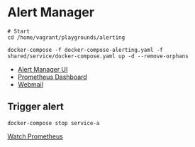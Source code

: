 # Alert Manager

```shell
# Start
cd /home/vagrant/playgrounds/alerting
```

```shell
docker-compose -f docker-compose-alerting.yaml -f shared/service/docker-compose.yaml up -d --remove-orphans
```
* [Alert Manager UI](http://127.0.0.1:9093)
* [Prometheus Dashboard](http://127.0.0.1:9090/graph)
* [Webmail](http://127.0.0.1:8025)

## Trigger alert

```shell
docker-compose stop service-a
```

[Watch Prometheus](http://127.0.0.1:9090/alerts)
